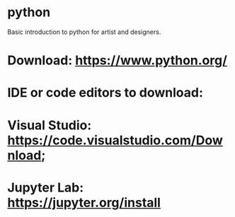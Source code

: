 # python
Basic introduction to python for artist and designers.
# Download: https://www.python.org/

# IDE or code editors to download:
# Visual Studio: https://code.visualstudio.com/Download;
# Jupyter Lab: https://jupyter.org/install

